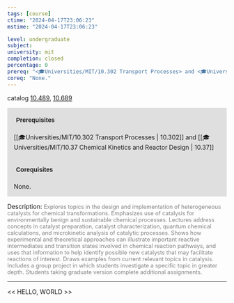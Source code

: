 ```yaml
---
tags: [course]
ctime: "2024-04-17T23:06:23"
mstime: "2024-04-17T23:06:23"

level: undergraduate
subject: 
university: mit
completion: closed
percentage: 0
prereq: "<🎓Universities/MIT/10.302 Transport Processes> and <🎓Universities/MIT/10.37 Chemical Kinetics and Reactor Design>"
coreq: "None."
---
```


catalog [10.489](http://student.mit.edu/catalog/m10a.html#10.489), [10.689](http://student.mit.edu/catalog/m10a.html#10.689)

<span style="display: block; padding: 15px; background-color: rgb(100, 100, 100, 0.2);"><font id="m_prereq380_0" style="display: block; font-family: Arial, sans-serif; font-weight: bold; padding: 5px">Prerequisites</font><br><span id="prereq380_0">[[🎓Universities/MIT/10.302 Transport Processes | 10.302]] and [[🎓Universities/MIT/10.37 Chemical Kinetics and Reactor Design | 10.37]]</span></span>
<span style="display: block; padding: 15px; background-color: rgb(100, 100, 100, 0.2);"><font id="m_coreq380_0" style="display: block; font-family: Arial, sans-serif; font-weight: bold; padding: 5px">Corequisites</font><br><span id="coreq380_0">None.</span></span>

<font style="">Description:</font>
<font style="color: grey; font-size: 0.8rem;">Explores topics in the design and implementation of heterogeneous catalysts for chemical transformations. Emphasizes use of catalysis for environmentally benign and sustainable chemical processes. Lectures address concepts in catalyst preparation, catalyst characterization, quantum chemical calculations, and microkinetic analysis of catalytic processes. Shows how experimental and theoretical approaches can illustrate important reactive intermediates and transition states involved in chemical reaction pathways, and uses that information to help identify possible new catalysts that may facilitate reactions of interest. Draws examples from current relevant topics in catalysis. Includes a group project in which students investigate a specific topic in greater depth. Students taking graduate version complete additional assignments.</font>



---

<< HELLO, WORLD >>

